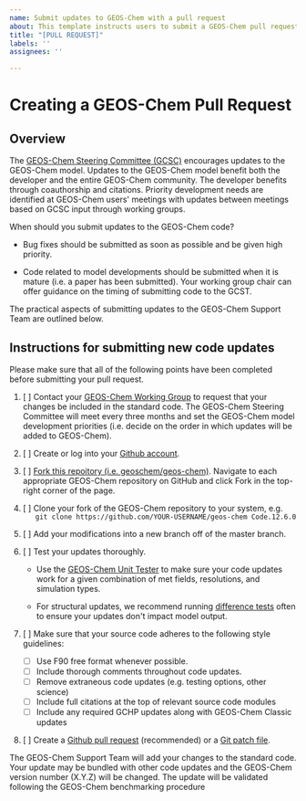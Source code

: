 ```yaml
---
name: Submit updates to GEOS-Chem with a pull request
about: This template instructs users to submit a GEOS-Chem pull request
title: "[PULL REQUEST]"
labels: ''
assignees: ''

---
```


# Creating a GEOS-Chem Pull Request

## Overview

The [GEOS-Chem Steering Committee (GCSC)](http://geos-chem.org/geos_steering_cmte.html) encourages updates to the GEOS-Chem model. Updates to the GEOS-Chem model benefit both the developer and the entire GEOS-Chem community. The developer benefits through coauthorship and citations. Priority development needs are identified at   GEOS-Chem users' meetings with updates between meetings based on GCSC input through working groups.

When should you submit updates to the GEOS-Chem code? 

* Bug fixes should be submitted as soon as possible and be given high priority. 

* Code related to model developments should be submitted when it is mature (i.e. a paper has been submitted). Your working group chair can offer guidance on the timing of submitting code to the GCST.

The practical aspects of submitting updates to the GEOS-Chem Support Team are outlined below. 

## Instructions for submitting new code updates

Please make sure that all of the following points have been completed before submitting your pull request.

1. [ ] Contact your [GEOS-Chem Working Group](http://geos-chem.org/geos_working_groups.html) to request that your changes be included in the standard code. The GEOS-Chem Steering Committee will meet every three months and set the GEOS-Chem model development priorities (i.e. decide on the order in which updates will be added to GEOS-Chem).

2. [ ]  Create or log into your [Github account](https://github.com/GitHub).

3. [ ]  [Fork this repoitory (i.e. geoschem/geos-chem)](https://help.github.com/articles/fork-a-repo/). Navigate to each appropriate GEOS-Chem repository on GitHub and click Fork in the top-right corner of the page.

4. [ ] Clone your fork of the GEOS-Chem repository to your system, e.g.  
    ```   git clone https://github.com/YOUR-USERNAME/geos-chem Code.12.6.0```

5. [ ] Add your modifications into a new branch off of the master branch.

6. [ ] Test your updates thoroughly.

    * Use the [GEOS-Chem Unit Tester](http://wiki.seas.harvard.edu/geos-chem/index.php/GEOS-Chem_Unit_Tester) to make sure your code updates work for a given combination of met fields, resolutions, and simulation types.

     *  For structural updates, we recommend running [difference tests](http://wiki.geos-chem.org/Performing_Difference_Tests_with_GEOS-Chem) often to ensure your updates don't impact model output.

7. [ ] Make sure that your source code adheres to the following style guidelines:
    * [ ] Use F90 free format whenever possible.
    * [ ] Include thorough comments throughout code updates.
    * [ ] Remove extraneous code updates (e.g. testing options, other science)
    * [ ] Include full citations at the top of relevant source code modules
    * [ ] Include any required GCHP updates along with GEOS-Chem Classic updates

8. [ ]  Create a [Github pull request](https://help.github.com/articles/creating-a-pull-request/) (recommended) or a [Git patch file](https://www.devroom.io/2009/10/26/how-to-create-and-apply-a-patch-with-git/).

The GEOS-Chem Support Team will add your changes to the standard code. Your update may be bundled with other code updates and the GEOS-Chem version number (X.Y.Z) will be changed. The update will be validated following the GEOS-Chem benchmarking procedure